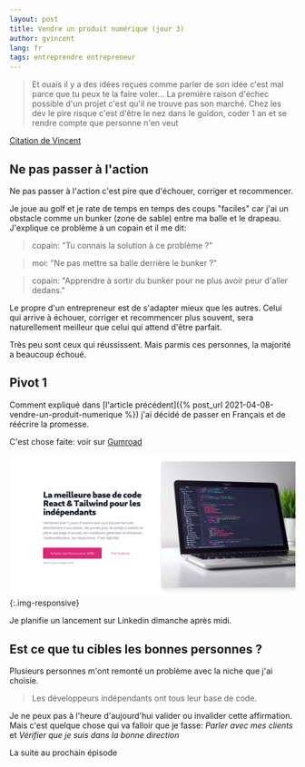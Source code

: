 ```yaml
---
layout: post
title: Vendre un produit numérique (jour 3)
author: gvincent
lang: fr
tags: entreprendre entrepreneur
---
```


> Et ouais il y a des idées reçues comme parler de son idée c'est mal parce que tu peux te la faire voler... La première raison d'échec possible d'un projet c'est qu'il ne trouve pas son marché. Chez les dev le pire risque c'est d'être le nez dans le guidon, coder 1 an et se rendre compte que personne n'en veut

[Citation de Vincent](https://twitter.com/vincentdnl/)

## Ne pas passer à l'action

Ne pas passer à l'action c'est pire que d'échouer, corriger et recommencer. 

Je joue au golf et je rate de temps en temps des coups "faciles" car j'ai un obstacle comme un bunker (zone de sable) entre ma balle et le drapeau. J'explique ce problème à un copain et il me dit: 

> copain: "Tu connais la solution à ce problème ?"

> moi: "Ne pas mettre sa balle derrière le bunker ?"

> copain: "Apprendre à sortir du bunker pour ne plus avoir peur d'aller dedans."

Le propre d'un entrepreneur est de s'adapter mieux que les autres. Celui qui arrive à échouer, corriger et recommencer plus souvent, sera naturellement meilleur que celui qui attend d'être parfait.

Très peu sont ceux qui réussissent. Mais parmis ces personnes, la majorité a beaucoup échoué.


## Pivot 1

Comment expliqué dans [l'article précédent]({% post_url 2021-04-08-vendre-un-produit-numerique %}) j'ai décidé de passer en Français et de réécrire la promesse.

C'est chose faite: voir sur [Gumroad](https://gumroad.com/l/react-tailwind-template/precommande)

![React Tailwind Template Landing Page](/images/posts/react-tailwind-template.png){:.img-responsive}

Je planifie un lancement sur Linkedin dimanche après midi.

## Est ce que tu cibles les bonnes personnes ?

Plusieurs personnes m'ont remonté un problème avec la niche que j'ai choisie. 

> Les développeurs indépendants ont tous leur base de code.

Je ne peux pas à l'heure d'aujourd'hui valider ou invalider cette affirmation. Mais c'est quelque chose qui va falloir que je fasse: _Parler avec mes clients_ et _Vérifier que je suis dans la bonne direction_

La suite au prochain épisode